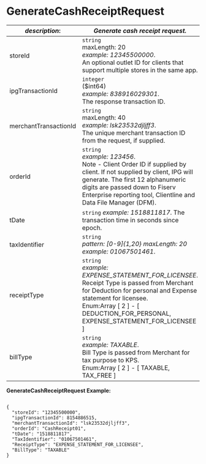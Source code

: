 
# GenerateCashReceiptRequest

| *description*:   | *Generate cash receipt request.*|
|----|----|
| storeId |    ``` string ```  <br/>  maxLength: 20  <br/>  *example: 12345500000*.  <br/> An optional outlet ID for clients that support multiple stores in the same app.|
| ipgTransactionId |    ``` integer ```  <br/> ($int64)  <br/>  *example: 838916029301*.  <br/> The response transaction ID.|
| merchantTransactionId |    ``` string ```  <br/> maxLength: 40  <br/> *example: lsk23532djljff3*.  <br/> The unique merchant transaction ID from the request, if supplied.|
| orderId |    ``` string ```  <br/>  *example: 123456*.  <br/> Note - Client Order ID if supplied by client. If not supplied by client, IPG will generate. The first 12 alphanumeric digits are passed down to Fiserv Enterprise reporting tool, Clientline and Data File Manager (DFM).|
| tDate | ``` string ```  *example: 1518811817*. The transaction time in seconds since epoch.|   
| taxIdentifier | ``` string ```  <br/>  *pattern: [0-9]{1,20} maxLength: 20 example: 01067501461*.|
| receiptType | ``` string ```  <br/>  *example: EXPENSE_STATEMENT_FOR_LICENSEE*.  <br/> Receipt Type is passed from Merchant for Deduction for personal and Expense statement for licensee. <br/>  Enum:Array [ 2 ] - [ DEDUCTION_FOR_PERSONAL, EXPENSE_STATEMENT_FOR_LICENSEE ]|
| billType | ``` string ```  <br/>  *example: TAXABLE*.  <br/> Bill Type is passed from Merchant for tax purpose to KPS. <br/>  Enum:Array [ 2 ] - [ TAXABLE, TAX_FREE ]| 

**GenerateCashReceiptRequest Example:**

```{re}

{
  "storeId": "12345500000",
  "ipgTransactionId": 8154886515,
  "merchantTransactionId": "lsk23532djljff3",
  "orderId": "CashReceipt01",
  "tDate": "1518811817",
  "TaxIdentifier": "01067501461",
  "ReceiptType": "EXPENSE_STATEMENT_FOR_LICENSEE",
  "BillType": "TAXABLE"
}
```

